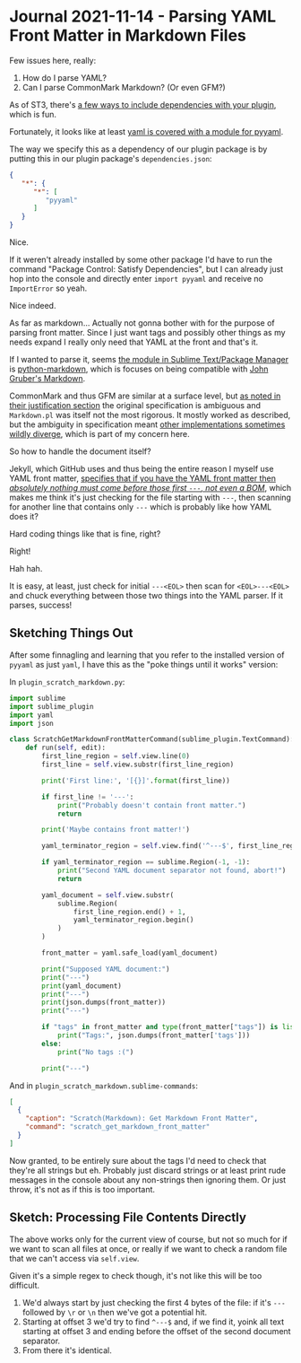 Journal 2021-11-14 - Parsing YAML Front Matter in Markdown Files
================================================================

Few issues here, really:

1. How do I parse YAML?
2. Can I parse CommonMark Markdown?  (Or even GFM?)

As of ST3, there's [a few ways to include dependencies with your plugin](https://stackoverflow.com/questions/61196270/how-to-properly-use-3rd-party-dependencies-with-sublime-text-plugins), which is fun.

Fortunately, it looks like at least [yaml is covered with a module for pyyaml](https://github.com/packagecontrol/pyyaml).

The way we specify this as a dependency of our plugin package is by putting this in our plugin package's `dependencies.json`:

```json
{
   "*": {
      "*": [
         "pyyaml"
      ]
   }
}
```

Nice.

If it weren't already installed by some other package I'd have to run the command "Package Control: Satisfy Dependencies", but I can already just hop into the console and directly enter `import pyyaml` and receive no `ImportError` so yeah.

Nice indeed.

As far as markdown... Actually not gonna bother with for the purpose of parsing front matter.  Since I just want tags and possibly other things as my needs expand I really only need that YAML at the front and that's it.

If I wanted to parse it, seems [the module in Sublime Text/Package Manager](https://github.com/facelessuser/sublime-markdown) is [python-markdown](https://python-markdown.github.io/), which is focuses on being compatible with [John Gruber's Markdown](https://daringfireball.net/projects/markdown/).

CommonMark and thus GFM are similar at a surface level, but [as noted in their justification section](https://spec.commonmark.org/0.30/#why-is-a-spec-needed-) the original specification is ambiguous and `Markdown.pl` was itself not the most rigorous.  It mostly worked as described, but the ambiguity in specification meant [other implementations sometimes wildly diverge](https://johnmacfarlane.net/babelmark2/faq.html), which is part of my concern here.

So how to handle the document itself?

Jekyll, which GitHub uses and thus being the entire reason I myself use YAML front matter, [specifies that if you have the YAML front matter then _absolutely nothing must come before those first `---`, not even a BOM_](https://jekyllrb.com/docs/front-matter/), which makes me think it's just checking for the file starting with `---`, then scanning for another line that contains only `---` which is probably like how YAML does it?

Hard coding things like that is fine, right?

Right!

Hah hah.

It is easy, at least, just check for initial `---<EOL>` then scan for `<EOL>---<EOL>` and chuck everything between those two things into the YAML parser.  If it parses, success!



Sketching Things Out
--------------------

After some finnagling and learning that you refer to the installed version of `pyyaml` as just `yaml`, I have this as the "poke things until it works" version:

In `plugin_scratch_markdown.py`:

```python
import sublime
import sublime_plugin
import yaml
import json

class ScratchGetMarkdownFrontMatterCommand(sublime_plugin.TextCommand):
    def run(self, edit):
        first_line_region = self.view.line(0)
        first_line = self.view.substr(first_line_region)

        print('First line:', '[{}]'.format(first_line))

        if first_line != '---':
            print("Probably doesn't contain front matter.")
            return

        print('Maybe contains front matter!')

        yaml_terminator_region = self.view.find('^---$', first_line_region.end())

        if yaml_terminator_region == sublime.Region(-1, -1):
            print("Second YAML document separator not found, abort!")
            return

        yaml_document = self.view.substr(
            sublime.Region(
                first_line_region.end() + 1,
                yaml_terminator_region.begin()
            )
        )

        front_matter = yaml.safe_load(yaml_document)

        print("Supposed YAML document:")
        print("---")
        print(yaml_document)
        print("---")
        print(json.dumps(front_matter))
        print("---")

        if "tags" in front_matter and type(front_matter["tags"]) is list:
            print("Tags:", json.dumps(front_matter['tags']))
        else:
            print("No tags :(")

        print("---")
```

And in `plugin_scratch_markdown.sublime-commands`:

```json
[
  {
    "caption": "Scratch(Markdown): Get Markdown Front Matter",
    "command": "scratch_get_markdown_front_matter"
  }
]
```

Now granted, to be entirely sure about the tags I'd need to check that they're all strings but eh.  Probably just discard strings or at least print rude messages in the console about any non-strings then ignoring them.  Or just throw, it's not as if this is too important.



Sketch: Processing File Contents Directly
-----------------------------------------

The above works only for the current view of course, but not so much for if we want to scan all files at once, or really if we want to check a random file that we can't access via `self.view`.

Given it's a simple regex to check though, it's not like this will be too difficult.

1. We'd always start by just checking the first 4 bytes of the file: if it's `---` followed by `\r` or `\n` then we've got a potential hit.
2. Starting at offset 3 we'd try to find `^---$` and, if we find it, yoink all text starting at offset 3 and ending before the offset of the second document separator.
3. From there it's identical.

